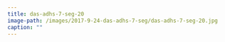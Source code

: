 ```yaml
---
title: das-adhs-7-seg-20
image-path: /images/2017-9-24-das-adhs-7-seg/das-adhs-7-seg-20.jpg
caption: ""
---
```

